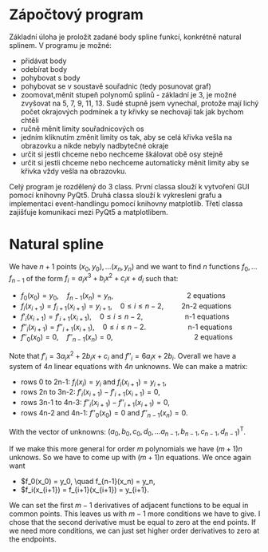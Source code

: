 # Zápočtový program 

Základní úloha je proložit zadané body spline funkcí, konkrétně natural splinem. V programu je možné:
- přidávat body
- odebírat body
- pohybovat s body
- pohybovat se v soustavě souřadnic (tedy posunovat graf)
- zoomovat,měnit stupeň polynomů splinů - základní je 3, je možné zvyšovat na 5, 7, 9, 11, 13. Sudé stupně jsem vynechal, protože mají lichý počet okrajových podmínek a ty křivky se nechovají tak jak bychom chtěli
- ručně měnit limity souřadnicových os
- jedním kliknutím změnit limity os tak, aby se celá křivka vešla na obrazovku a nikde nebyly nadbytečné okraje
- určit si jestli chceme nebo nechceme škálovat obě osy stejně
- určit si jestli chceme nebo nechceme automaticky měnit limity aby se křivka vždy vešla na obrazovku.

Celý program je rozdělený do 3 class. První classa slouží k vytvoření GUI pomocí knihovny PyQt5. Druhá classa slouží k vykreslení grafu a implementaci event-handlingu pomocí knihovny matplotlib. Třetí classa zajišťuje komunikaci mezi PyQt5 a matplotlibem.  

# Natural spline

We have $n+1$ points $(x_0, y_0), \dots (x_n, y_n)$ and we want to find $n$ functions $f_0, \dots f_{n-1}$ of the form $f_i = a_ix^3 + b_ix^2 + c_ix + d_i$ such that:
- $f_0(x_0) = y_0, \quad f_{n-1}(x_n) = y_n, \qquad \qquad \qquad \qquad \quad$ 2 equations
- $f_i(x_{i+1}) = f_{i+1}(x_{i+1}) = y_{i+1}, \quad 0 \leq i \leq n-2, \qquad$ 2n-2 equations
- $f'_ i(x_{i+1}) = f'_ {i+1}(x_{i+1}), \quad 0 \leq i \leq n-2, \qquad \qquad \quad$  n-1 equations
- $f''_ i(x_{i+1}) = f''_ {i+1}(x_{i+1}), \quad 0 \leq i \leq n-2. \qquad \qquad \quad$ n-1 equations
- $f''_ 0(x_0) = 0, \quad f''_ {n-1}(x_n) = 0, \qquad \qquad \qquad \qquad \qquad$ 2 equations

Note that $f'_ i = 3a_ix^2 + 2b_ix + c_i$ and $f''_ i = 6a_ix + 2b_i$.
Overall we have a system of $4n$ linear equations with $4n$ unknowns. We can make a matrix:
- rows 0 to 2n-1: $f_i(x_i) = y_i$ and $f_i(x_{i+1}) = y_{i+1}$,
- rows 2n to 3n-2: $f'_ i(x_{i+1}) - f'_ {i+1}(x_{i+1}) = 0$,
- rows 3n-1 to 4n-3: $f''_ i(x_{i+1}) - f''_ {i+1}(x_{i+1}) = 0$,
- rows 4n-2 and 4n-1: $f''_ 0(x_0) = 0$ and $f''_ {n-1}(x_n) = 0$.

With the vector of unknowns: $(a_0, b_0, c_0, d_0,\dots a_{n-1}, b_{n-1}, c_{n-1}, d_{n-1})^\text{T}$.

If we make this more general for order $m$ polynomials we have $(m+1)n$ unknows. So we have to come up with $(m+1)n$ equations. We once again want 
- $f_0(x_0) = y_0, \quad f_{n-1}(x_n) = y_n,
- $f_i(x_{i+1}) = f_{i+1}(x_{i+1}) = y_{i+1}.

We can set the first $m-1$ derivatives of adjacent functions to be equal in common points. This leaves us with $m-1$ more conditions we have to give. I chose that the second derivative must be equal to zero at the end points. If we need more conditions, we can just set higher order derivatives to zero at the endpoints.

